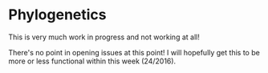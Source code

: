 Phylogenetics
=============

This is very much work in progress and not working at all!

There's no point in opening issues at this point! I will hopefully get this to be more or less functional within this week (24/2016).
